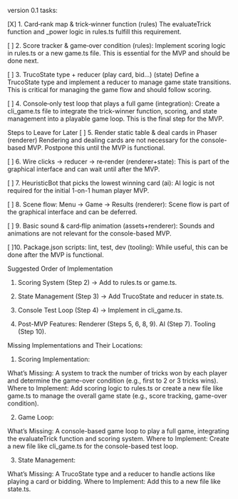 version 0.1 tasks:

[X] 1. Card‑rank map & trick‑winner function (rules)
The evaluateTrick function and \_power logic in rules.ts fulfill this requirement.

[ ] 2. Score tracker & game‑over condition (rules):
Implement scoring logic in rules.ts or a new game.ts file.
This is essential for the MVP and should be done next.

[ ] 3. TrucoState type + reducer (play card, bid…) (state)
Define a TrucoState type and implement a reducer to manage game state transitions.
This is critical for managing the game flow and should follow scoring.

[ ] 4. Console‑only test loop that plays a full game (integration):
Create a cli_game.ts file to integrate the trick-winner function, scoring, and state management into a playable game loop.
This is the final step for the MVP.

Steps to Leave for Later
[ ] 5. Render static table & deal cards in Phaser (renderer)
Rendering and dealing cards are not necessary for the console-based MVP.
Postpone this until the MVP is functional.

[ ] 6. Wire clicks → reducer → re‑render (renderer+state):
This is part of the graphical interface and can wait until after the MVP.

[ ] 7. HeuristicBot that picks the lowest winning card (ai):
AI logic is not required for the initial 1-on-1 human player MVP.

[ ] 8. Scene flow: Menu → Game → Results (renderer):
Scene flow is part of the graphical interface and can be deferred.

[ ] 9. Basic sound & card‑flip animation (assets+renderer):
Sounds and animations are not relevant for the console-based MVP.

[ ]10. Package.json scripts: lint, test, dev (tooling):
While useful, this can be done after the MVP is functional.

Suggested Order of Implementation

1. Scoring System (Step 2) → Add to rules.ts or game.ts.
2. State Management (Step 3) → Add TrucoState and reducer in state.ts.
3. Console Test Loop (Step 4) → Implement in cli_game.ts.

4. Post-MVP Features:
   Renderer (Steps 5, 6, 8, 9).
   AI (Step 7).
   Tooling (Step 10).

Missing Implementations and Their Locations:

1. Scoring Implementation:

What’s Missing: A system to track the number of tricks won by each player and determine the game-over condition (e.g., first to 2 or 3 tricks wins).
Where to Implement: Add scoring logic to rules.ts or create a new file like game.ts to manage the overall game state (e.g., score tracking, game-over condition).

2. Game Loop:

What’s Missing: A console-based game loop to play a full game, integrating the evaluateTrick function and scoring system.
Where to Implement: Create a new file like cli_game.ts for the console-based test loop.

3. State Management:

What’s Missing: A TrucoState type and a reducer to handle actions like playing a card or bidding.
Where to Implement: Add this to a new file like state.ts.
